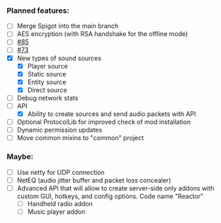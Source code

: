 ### Planned features:
- [ ] Merge Spigot into the main branch
- [ ] AES encryption (with RSA handshake for the offline mode)
- [ ] [#85](https://github.com/plasmoapp/plasmo-voice/issues/85)
- [ ] [#73](https://github.com/plasmoapp/plasmo-voice/issues/73)
- [X] New types of sound sources
  - [X] Player source
  - [X] Static source
  - [X] Entity source
  - [X] Direct source
- [ ] Debug network stats
- [ ] API
  - [X] Ability to create sources and send audio packets with API
- [ ] Optional ProtocolLib for improved check of mod installation
- [ ] Dynamic permission updates 
- [ ] Move common mixins to "common" project
### Maybe:
- [ ] Use netty for UDP connection
- [ ] NetEQ (audio jitter buffer and packet loss concealer)
- [ ] Advanced API that will allow to create server-side only addons with custom GUI, hotkeys, and config options. Code name "Reactor"
  - [ ] Handheld radio addon
  - [ ] Music player addon